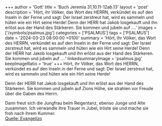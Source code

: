 +++
author = 'Gott'
title = 'Buch Jeremia 31,10.11-12ab.13'
layout = 'post'
description = 'Hört, ihr Völker, das Wort des HERRN,  verkündet es auf den Inseln in der Ferne und sagt:  Der Israel zerstreut hat, wird es sammeln  und hüten wie ein Hirt seine Herde!  Denn der HERR hat Jakob losgekauft  und ihn erlöst aus der Hand des Stärkeren. Sie kommen und jubeln auf ....'
images = ['/symbols/psalmus.jpg']
categories = ['PSALMUS']
tags = ['PSALMUS']
date = '2024-03-23 08:00:00 +0100'
summary = 'Hört, ihr Völker, das Wort des HERRN,  verkündet es auf den Inseln in der Ferne und sagt:  Der Israel zerstreut hat, wird es sammeln  und hüten wie ein Hirt seine Herde!  Denn der HERR hat Jakob losgekauft  und ihn erlöst aus der Hand des Stärkeren. Sie kommen und jubeln auf ....'
linkedsummaryImage = 'psalmus.jpg'
keepImageRatio = 'true'
+++
Hört, ihr Völker, das Wort des HERRN, 
verkündet es auf den Inseln in der Ferne und sagt: 
Der Israel zerstreut hat, wird es sammeln 
und hüten wie ein Hirt seine Herde!

Denn der HERR hat Jakob losgekauft 
und ihn erlöst aus der Hand des Stärkeren.
Sie kommen und jubeln auf Zions Höhe,
sie strahlen vor Freude über die Gaben des Herrn.<!--more-->

Dann freut sich die Jungfrau beim Reigentanz, 
ebenso Junge und Alte zusammen. 
Ich verwandle ihre Trauer in Jubel, 
tröste sie und mache sie froh nach ihrem Kummer.<br> [Quelle: Evangelizo](https://evangeliumtagfuertag.org/DE/gospel)